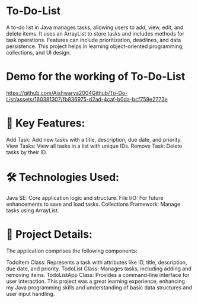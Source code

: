 # To-Do-List
A to-do list in Java manages tasks, allowing users to add, view, edit, and delete items. It uses an ArrayList to store tasks and includes methods for task operations. Features can include prioritization, deadlines, and data persistence. This project helps in learning object-oriented programming, collections, and UI design.
 # Demo for the working of To-Do-List
 

https://github.com/Aishwarya2004Github/To-Do-List/assets/160381307/fb836975-d2ad-4caf-b0da-bcf759e2773e

# 🔑 Key Features:
Add Task: Add new tasks with a title, description, due date, and priority.
View Tasks: View all tasks in a list with unique IDs.
Remove Task: Delete tasks by their ID.
 # 🛠️ Technologies Used:
Java SE: Core application logic and structure.
File I/O: For future enhancements to save and load tasks.
Collections Framework: Manage tasks using ArrayList.

# 📝 Project Details:
The application comprises the following components:

TodoItem Class: Represents a task with attributes like ID, title, description, due date, and priority.
TodoList Class: Manages tasks, including adding and removing items.
TodoListApp Class: Provides a command-line interface for user interaction.
This project was a great learning experience, enhancing my Java programming skills and understanding of basic data structures and user input handling.
